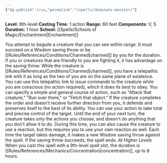 ```yaml
---
{"dg-publish":true,"permalink":"/spells/dominate-monster/"}
---
```


**Level:** 8th-level
**Casting Time:** 1 action
**Range:** 60 feet
**Components:** V, S
**Duration:** 1 hour
**School:** [[Spells/Schools of Magic/Enchantment\|Enchantment]]

You attempt to beguile a creature that you can see within range. It must succeed on a Wisdom saving throw or be [[Rules/References/Conditions/Charmed\|charmed]] by you for the duration. If you or creatures that are friendly to you are fighting it, it has advantage on the saving throw.
While the creature is [[Rules/References/Conditions/Charmed\|charmed]], you have a telepathic link with it as long as the two of you are on the same plane of existence. You can use this telepathic link to issue commands to the creature while you are conscious (no action required), which it does its best to obey. You can specify a simple and general course of action, such as "Attack that creature," "Run over there," or "Fetch that object." If the creature completes the order and doesn't receive further direction from you, it defends and preserves itself to the best of its ability.
You can use your action to take total and precise control of the target. Until the end of your next turn, the creature takes only the actions you choose, and doesn't do anything that you don't allow it to do. During this time, you can also cause the creature to use a reaction, but this requires you to use your own reaction as well.
Each time the target takes damage, it makes a new Wisdom saving throw against the spell. If the saving throw succeeds, the spell ends.
_At Higher Levels_
When you cast this spell with a 9th-level spell slot, the duration is [[Rules/References/Mechanics/Concentration\|concentration]], up to 8 hours.